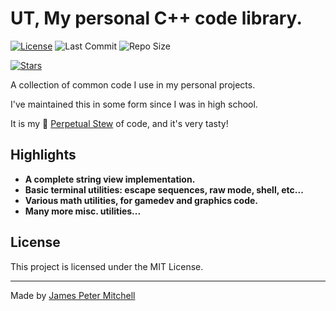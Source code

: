 # UT, My personal C++ code library. 

[![License](https://img.shields.io/badge/license-MIT-blue.svg)](LICENSE.txt)
![Last Commit](https://img.shields.io/github/last-commit/jmitchell24/ut)
![Repo Size](https://img.shields.io/github/repo-size/jmitchell24/ut)

[![Stars](https://img.shields.io/github/stars/jmitchell24/ut)](https://github.com/username/project-name/stargazers)


A collection of common code I use in my personal projects. 

I've maintained this in some form since I was in high school. 

It is my 🍲 [Perpetual Stew](https://en.wikipedia.org/wiki/Perpetual_stew) of code, and it's very tasty!

## Highlights 

- **A complete string view implementation.**
- **Basic terminal utilities: escape sequences, raw mode, shell, etc...**
- **Various math utilities, for gamedev and graphics code.**
- **Many more misc. utilities...**

## License

This project is licensed under the MIT License.

---

Made by [James Peter Mitchell](https://jpmitchell.ca)